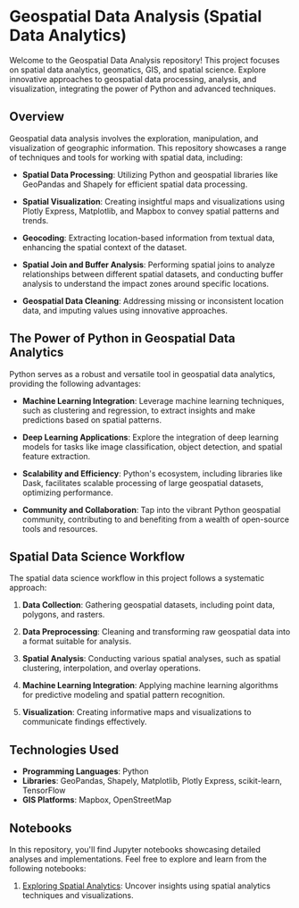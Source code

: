 # Geospatial Data Analysis (Spatial Data Analytics)

Welcome to the Geospatial Data Analysis repository! This project focuses on spatial data analytics, geomatics, GIS, and spatial science. Explore innovative approaches to geospatial data processing, analysis, and visualization, integrating the power of Python and advanced techniques.

## Overview

Geospatial data analysis involves the exploration, manipulation, and visualization of geographic information. This repository showcases a range of techniques and tools for working with spatial data, including:

- **Spatial Data Processing**: Utilizing Python and geospatial libraries like GeoPandas and Shapely for efficient spatial data processing.

- **Spatial Visualization**: Creating insightful maps and visualizations using Plotly Express, Matplotlib, and Mapbox to convey spatial patterns and trends.

- **Geocoding**: Extracting location-based information from textual data, enhancing the spatial context of the dataset.

- **Spatial Join and Buffer Analysis**: Performing spatial joins to analyze relationships between different spatial datasets, and conducting buffer analysis to understand the impact zones around specific locations.

- **Geospatial Data Cleaning**: Addressing missing or inconsistent location data, and imputing values using innovative approaches.

## The Power of Python in Geospatial Data Analytics

Python serves as a robust and versatile tool in geospatial data analytics, providing the following advantages:

- **Machine Learning Integration**: Leverage machine learning techniques, such as clustering and regression, to extract insights and make predictions based on spatial patterns.

- **Deep Learning Applications**: Explore the integration of deep learning models for tasks like image classification, object detection, and spatial feature extraction.

- **Scalability and Efficiency**: Python's ecosystem, including libraries like Dask, facilitates scalable processing of large geospatial datasets, optimizing performance.

- **Community and Collaboration**: Tap into the vibrant Python geospatial community, contributing to and benefiting from a wealth of open-source tools and resources.

## Spatial Data Science Workflow

The spatial data science workflow in this project follows a systematic approach:

1. **Data Collection**: Gathering geospatial datasets, including point data, polygons, and rasters.

2. **Data Preprocessing**: Cleaning and transforming raw geospatial data into a format suitable for analysis.

3. **Spatial Analysis**: Conducting various spatial analyses, such as spatial clustering, interpolation, and overlay operations.

4. **Machine Learning Integration**: Applying machine learning algorithms for predictive modeling and spatial pattern recognition.

5. **Visualization**: Creating informative maps and visualizations to communicate findings effectively.

## Technologies Used

- **Programming Languages**: Python
- **Libraries**: GeoPandas, Shapely, Matplotlib, Plotly Express, scikit-learn, TensorFlow
- **GIS Platforms**: Mapbox, OpenStreetMap

## Notebooks

In this repository, you'll find Jupyter notebooks showcasing detailed analyses and implementations. Feel free to explore and learn from the following notebooks:

1. [Exploring Spatial Analytics](https://github.com/oechenique/analytics/blob/main/Notebook/gis_analytics.ipynb): Uncover insights using spatial analytics techniques and visualizations.
